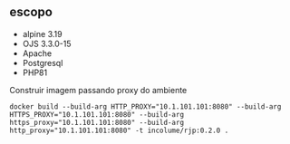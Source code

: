 ## escopo

- alpine 3.19
- OJS 3.3.0-15
- Apache
- Postgresql
- PHP81


Construir imagem passando proxy do ambiente
```shell
docker build --build-arg HTTP_PROXY="10.1.101.101:8080" --build-arg HTTPS_PROXY="10.1.101.101:8080" --build-arg https_proxy="10.1.101.101:8080" --build-arg http_proxy="10.1.101.101:8080" -t incolume/rjp:0.2.0 .
```
